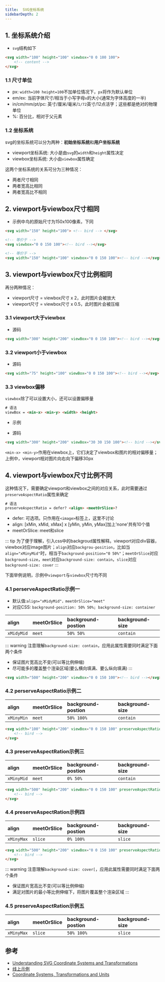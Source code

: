 ```yaml
---
title:  SVG坐标系统
sidebarDepth: 2
---
```


## 1. 坐标系统介绍

* `svg`结构如下

```html
<svg width="100" height="100" viewbox="0 0 100 100">
    <!-- content -->
</svg>
```

### 1.1 尺寸单位

* px: `width=100 height=100`不加单位情况下，`px`将作为默认单位
* em/ex: 当前字体尺寸/相当于小写字母`x`的大小(通常为字体高度的一半)
* in/cm/mm/pt/pc: 英寸/厘米/毫米/`1/72`英寸/12点活字；这些都是绝对的物理单位
* %: 百分比，相对于父元素

### 1.2 坐标系统

svg的坐标系统可以分为两种：**初始坐标系统**和**用户坐标系统**

* viewport坐标系统: 大小是由`svg`的`width`和`height`属性决定
* viewbox坐标系统: 大小由`viewbox`属性确定

这两个坐标系统的关系可分为三种情况：

* 两者尺寸相同
* 两者宽高比相同
* 两者宽高比不相同

## 2. viewport与viewbox尺寸相同

<SVG-s01-01/>

* 示例中鸟的原始尺寸为150x100像素，下同
```html
<svg width="150" height="100"> <!-- bird --> </svg>

<!-- 等价于 -->
<svg viewbox="0 0 150 100"><!-- bird --></svg>

<!-- 等价于 -->
<svg width="150" height="100" viewbox="0 0 150 100"><!-- bird --></svg>
```

## 3. viewport与viewbox尺寸比例相同

再分两种情况：
* viewport尺寸 = viewbox尺寸 x 2，此时图片会被放大
* viewport尺寸 = viewbox尺寸 x 0.5，此时图片会被压缩

### 3.1 viewport大于viewbox

<SVG-s01-02/>

* 源码

```html
<svg width="300" height="200" viewBox="0 0 150 100"><!-- bird --></svg>
```

### 3.2 viewport小于viewbox
<SVG-s01-03/>

* 源码
```html
<svg width="75" height="100" viewBox="0 0 150 100"><!-- bird --></svg>
```

### 3.3 viewbox偏移

`viewbox`除了可以设置大小，还可以设置偏移量

```html
# 语法
viewBox = <min-x> <min-y> <width> <height>
```

* 示例
<SVG-s01-04/>

* 源码

```html
<svg width="300" height="200" viewBox="30 30 150 100"><!-- bird --></svg>
```

`<min-x> <min-y>`作用在viewbox上，它们决定了viewbox和图片的相对偏移量；上例中，viewport相对图片向右向下偏移30px


## 4. viewport与viewbox尺寸比例不同

这种情况下，需要确定viewport和viewbox之间的对应关系，此时需要通过`preserveAspectRatio`属性来确定

```html
# 语法
preserveAspectRatio = defer? <align> <meetOrSlice>?
```
* defer: 可选项。只作用在`<image>`标签上，这里不讨论
* align: [xMin, xMid, xMax] x [yMin, yMin, yMax]加上'none'共有10个值
* meetOrSlice: meet和slice

::: tip
为了便于理解，引入css中的backgroud属性解释。viewport对应div容器，viewbox对应image图片；`align`对应`backgrou-position`，比如当`align="xMinyMid"`时，相当于`background-position="0 50%"`；`meetOrSlice`对应`background-size`，`meet`对应`background-size: contain`，`slice`对应`background-size: cover`
:::

下面举例说明，示例中`viewport`与`viewbox`尺寸均不同

### 4.1 perserveAspectRatio示例一

* 默认值:`align="xMidyMid"，meetOrSlice="meet"`
* 对应CSS: `background-position: 50% 50%; background-size: container`

| align          | meetOrSlice          |background-postion |background-size |
| :------------- |:-------------|:-------------|:-------------
| `xMidyMid`|`meet` | `50% 50%` |`contain`| 

<SVG-s01-05/>

::: warning
注意理解`background-size: contain`，应用此属性需要同时满足下面两个条件
* 保证图片宽高比不变(可以等比例伸缩)
* 尽可能多的覆盖整个渲染区域(要么横向填满、要么纵向填满)
:::

```html
<svg width="500" height="200" viewBox="0 0 150 100"><!-- bird --></svg>
```
### 4.2 perserveAspectRatio示例二

| align          | meetOrSlice          |background-postion |background-size |
| :------------- |:-------------|:-------------|:-------------
| `xMinyMin`|`meet` | `50% 100%` |`contain`| 

<SVG-s01-06/>

```html
<svg width="100" height="200" viewBox="0 0 150 100" preserveAspectRatio="xMidYMax meet">
    <!-- bird -->
</svg>
```

### 4.3 preserveAspectRation示例三

| align          | meetOrSlice          |background-postion |background-size |
| :------------- |:-------------|:-------------|:-------------
| `xMinyMid`|`meet` | `0% 50%` |`contain`| 

<SVG-s01-07/>

```html
<svg width="500" height="200" viewBox="0 0 150 100" preserveAspectRatio="xMinYMid meet">
    <!-- bird -->
</svg>
```

### 4.4 preserveAspectRation示例四

| align          | meetOrSlice          |background-postion |background-size |
| :------------- |:-------------|:-------------|:-------------
| `xMinyMax`|`slice` | `0% 100%` |`slice`| 

<SVG-s01-08/>

```html
<svg width="500" height="200" viewBox="0 0 150 100" preserveAspectRatio="xMinYMax slice">
    <!-- bird -->
</svg>
```

::: warning
注意理解`background-size: cover[`，应用此属性需要同时满足下面两个条件
* 保证图片宽高比不变(可以等比例伸缩)
* 满足对图片的最小等比例伸缩下，将图片覆盖整个渲染区域
:::

### 4.5 preserveAspectRation示例五

| align          | meetOrSlice          |background-postion |background-size |
| :------------- |:-------------|:-------------|:-------------
| `xMinyMax`|`slice` | `50% 100%` |`slice`| 

<SVG-s01-09/>

## 参考

* [Understanding SVG Coordinate Systems and Transformations](https://www.sarasoueidan.com/blog/svg-coordinate-systems/)
* [线上示例](https://www.sarasoueidan.com/demos/interactive-svg-coordinate-system/)
* [Coordinate Systems, Transformations and Units](https://www.w3.org/TR/SVG/coords.html#PreserveAspectRatioAttribute)